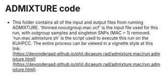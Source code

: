 # ADMIXTURE code

* This folder contains all of the input and output files from running ADMIXTURE. 'thinned.nooutgroup.mac.vcf' is the input file used for this run, with outgroup samples and singleton SNPs (MAC = 1) removed. 'run.mac.admixture.sh' is the script used to execute this run on the KUHPCC. The entire process can be viewed in a vignette style at this link: [https://devonderaad.github.io/phil.dicaeum.rad/admixture.mac/run.admixture.html](https://devonderaad.github.io/phil.dicaeum.rad/admixture.mac/run.admixture.html).
